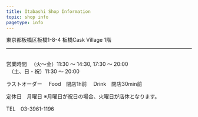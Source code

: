 ```yaml
---
title: Itabashi Shop Information
topic: shop info
pagetype: info
---
```

東京都板橋区板橋1-8-4
板橋Cask Village 1階

<hr>
<br>
営業時間
　（火〜金）11:30 ～ 14:30, 17:30 ～ 20:00<br>
　（土、日・祝）11:30 ～ 20:00

ラストオーダー
　Food　閉店1h前
　Drink　閉店30min前

定休日　月曜日
※月曜日が祝日の場合、火曜日が店休となります。

TEL　03-3961-1196